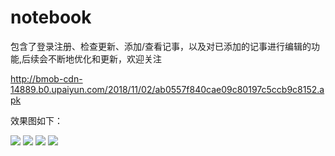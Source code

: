# notebook
包含了登录注册、检查更新、添加/查看记事，以及对已添加的记事进行编辑的功能,后续会不断地优化和更新，欢迎关注

http://bmob-cdn-14889.b0.upaiyun.com/2018/11/02/ab0557f840cae09c80197c5ccb9c8152.apk


效果图如下：

![](https://github.com/wulee510505/nootbook/blob/master/screenshots/notebook_1.jpg)
![](https://github.com/wulee510505/nootbook/blob/master/screenshots/notebook_2.jpg)
![](https://github.com/wulee510505/nootbook/blob/master/screenshots/notebook_3.jpg)
![](https://github.com/wulee510505/nootbook/blob/master/screenshots/notebook_4.jpg)